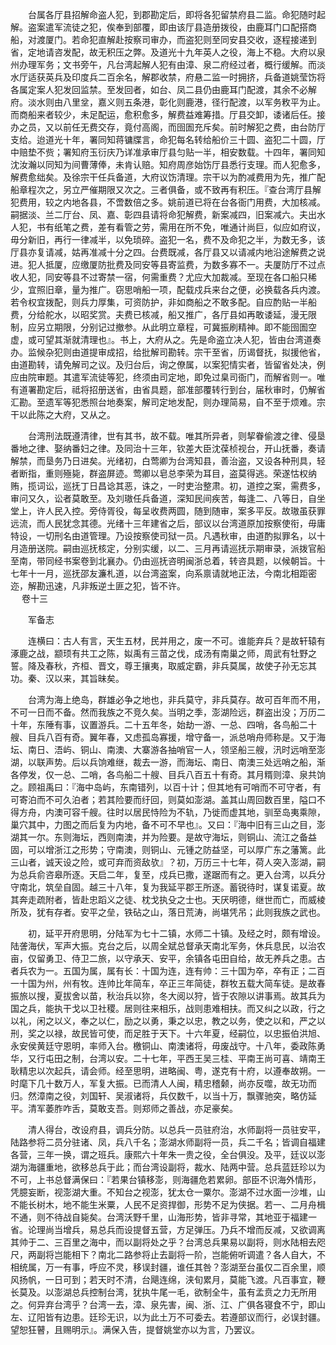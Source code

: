 <!-- { "loadSidebar": true } -->
　　台属各厅县招解命盗人犯，到郡勘定后，即将各犯留禁府县二监。命犯随时起解。盗案遣军流徒之犯，俟奉到部覆，即由该厅县造册拨役，由鹿耳门口配搭商船，对渡厦门。若命犯直解赴按察司审办，而盗犯则至同安县交收，逐程接递到省，定地请咨发配，故无积压之弊。及道光十九年英人之役，海上不稳。大府以泉州办理军务；文书旁午，凡台湾起解人犯有由漳、泉二府经过者，概行缓解。而淡水厅适获英兵及印度兵二百余名，解郡收禁，府悬二监一时拥挤，兵备道姚莹饬将各属定案人犯发回监禁。至发回者，如台、凤二县仍由鹿耳门配渡，其余不必解府。淡水则由八里坌，嘉义则五条港，彰化则鹿港，径行配渡，以军务敉平为止。而商船来者较少，未足配运，愈积愈多，解费益难筹措。厅县交卸，诿诸后任。接办之员，又以前任无费交存，竟付高阁，而囹圄充斥矣。前时解犯之费，由台防厅支给。迨道光十年，署同知蒋镛牒言，命犯每名转给船价三十圆、盗犯二十圆，厅中赔垫不赀；署知府玉衍庆乃详准承审厅县匀贴一半，相安数载。十四年，署同知沈汝瀚以同知为间曹薄俸，未肯认赔。知府周彦始饬厅县悉行支理。而人犯愈多，解费愈绌矣。及徐宗干任兵备道，大府议饬清理。宗干以为酌减费用为先，推广配船章程次之，另立严催期限又次之。三者俱备，或不致再有积压。『查台湾厅县解犯费用，较之内地各县，不啻数倍之多。姚前道已将在台各衙门用费，大加核减。嗣据淡、兰二厅台、凤、嘉、彰四县请将命犯解费，新案减四，旧案减六。夫出水人犯，书有纸笔之费，差有看管之劳，需用在所不免，唯通计尚巨，似应如府议，毋分新旧，再行一律减半，以免琐碎。盗犯一名，费不及命犯之半，为数无多，该厅县亦复请减，姑再准减十分之四。台费既减，各厅县又以请减内地沿途解费之说进。犯人抵厦，应缴厦防批费及同安等县寄监费，为数多寡不一。夫厦防厅不过点收人犯，同安等县不过寄禁一宿，何需重费？尤应大加裁减。至现在各口船只稀少，宜照旧章，量为推广。窃思哨船一项，配载戍兵来台之便，必换载各兵内渡。若令权宜拨配，则兵力厚集，可资防护，非如商船之不敢多配。自应酌贴一半船费，分给舵水，以昭奖赏。夫费已核减，船又推广，各厅县如再敢诿延，漫无限制，应另立期限，分别记过撤参。从此明立章程，可冀振刷精神。即不能囹圄空虚，或可望其渐就清理也』。书上，大府从之。先是命盗立决人犯，皆由台湾道奏办。监候杂犯则由道提审成招，给批解司勘转。宗干至省，历谒督抚，拟援他省，由道勘转，请免解司之议。及归台后，询之僚属，以案犯情实者，皆留省处决，例应由院审题。其遣军流徒等犯，终须由司定地，即免过臬司衙门，而解省则一。唯有道署勘定后，祗将招册送省，由省具题，部准部覆转行到台，届秋审时，仍解省汇勘。至遗军等犯悉照台地奏案，解司定地发配，则办理简易，自不至于烦难。宗干以此陈之大府，又从之。

　　台湾刑法既遵清律，世有其书，故不载。唯其所异者，则挈眷偷渡之律、侵垦番地之律、娶纳番妇之律。及同治十三年，钦差大臣沈葆桢视台，开山抚番，奏请解禁，而垦务乃日进矣。光绪初，白莺卿为台湾知县，善治盗，又设各种刑具，轻者断指，重则殛毙，群盗屏迹。莺卿以皂总李荣为耳目，盗莫得逃。荣遂怙权纳贿，揽词讼，巡抚丁日昌谂其恶，诛之，一时吏治整肃。初，道控之案，需费多，审问又久，讼者莫敢至。及刘璈任兵备道，深知民间疾苦，每逢二、八等日，自坐堂上，许人民入控。旁侍胥役，每呈收费两圆，随到随审，案多平反。故璈虽获罪远流，而人民犹念其德。光绪十三年建省之后，部议以台湾道原加按察使衔，毋庸特设，一切刑名由道管理。乃设按察使司狱一员。凡遇秋审，由道酌拟罪名，以十月造册送院。嗣由巡抚核定，分别实缓，以二、三月再请巡抚示期审录，派拨官船至南，带同经书案卷到北襄办。仍由巡抚咨明闽浙总着，转咨具题，以候朝旨。十七年十一月，巡抚邵友濂札道，以台湾盗案，向系禀请就地正法，今南北相距密迩，解勘迅速，凡非叛逆土匪之犯，皆不许。  
　 
卷十三

　　军备志

　　连横曰：古人有言，天生五材，民并用之，废一不可。谁能弃兵？是故轩辕有涿鹿之战，颛顼有共工之陈，姒禹有三苗之伐，成汤有南巢之师，周武有牡野之誓。降及春秋，齐桓、晋文，尊王攘夷，取威定霸，非兵莫属，故使子孙无忘其功。秦、汉以来，其旨昧矣。

　　台湾为海上绝岛，群雄必争之地也，非兵莫守，非兵莫存。故可百年而不用，不可一日而不备。然而我族之不竞久矣。当明之季，澎湖险远，群盗出没；万历二十年，东陲有事，议置游兵。二十五年冬，始劫一游、一总、四哨，各鸟船二十艘、目兵八百有奇。翼年春，又虑孤岛寡援，增守备一，派总哨舟师称是。又于海坛、南日、浯屿、铜山、南澳、大寨游各抽哨官一人，领坚船三艘，汛时远哨至澎湖，以联声势。后以兵饷难继，裁去一游，而海坛、南日、南澳三处远哨之船，渐各停发，仅一总、二哨，各鸟船二十艘、目兵八百五十有奇。其月糈则漳、泉共饷之。顾祖禹曰：『海中岛屿，东南错列，以百十计；但其地有可哨而不可守者，有可寄泊而不可久泊者；若其险要而纡回，则莫如澎湖。盖其山周回数百里，隘口不得方舟，内澳可容千艘。往时以居民恃险为不轨，乃徙而虚其地，驯至岛夷乘隙，巢穴其中，力图之而后复为内地，备不可不早也』。又曰：『海中旧有三山之目，澎湖其一尔。东则海坛，西则南澳，并为险要。是故守海坛，则铜山、流江之备益固，可以增浙江之形势；守南澳，则铜山、元锺之防益坚，可以厚广东之藩篱。此三山者，诚天设之险，或可弃而资敌欤』？初，万历三十七年，荷人突入澎湖，嗣为总兵俞咨皋所逐。天启二年，复至，戍兵已撒，遂踞而有之。更入台湾，以兵分守南北，筑垒自固。越三十八年，复为我延平郡王所逐。蓄锐待时，谋复诺夏。故其奔走疏附者，皆赴忠蹈义之徒、枕戈执殳之士也。天厌明德，继世而亡，而威棱所及，犹有存者。安平之垒，铁砧之山，落日荒涛，尚堪凭吊；此则我族之武也。

　　初，延平开府思明，分陆军为七十二镇，水师二十镇。及经之时，颇有增设。陆詟海伏，军声大振。克台之后，以周全斌总督承天南北军务，休兵息民，以治农亩，仅留勇卫、侍卫二旅，以守承天、安平，余镇各屯田自给，故无养兵之患。古者兵农为一。五国为属，属有长：十国为连，连有帅：三十国为卒，卒有正；二百一十国为州，州有牧。连帅比年简车，卒正三年简徒，群牧五载大简车徒。是故春振旅以搜，夏拔舍以苗，秋治兵以狝，冬大阅以狩，皆于农隙以讲事焉。故其兵为国之兵，能执干戈以卫社稷。居则往来相乐，战则患难相扶。而又纠之以政，行之以礼，闲之以义，奉之以仁，励之以勇，秉之以忠，教之以务，使之以和，严之以刑，奖之以禄，故民皆可使，而足胜于天下。十六年夏，经嗣位，以忠振伯洪旭、永安侯黄廷守恩明，率师入台。檄铜山、南澳诸将，毋废战守。十八年，委政陈勇华，又行屯田之制，台湾以安。二十七年，平西王吴三桂、平南王尚可喜、靖南王耿精忠以次起兵，请会师。经至思明，进略闽、粤，遂克有十府，以遵奉故朔。一时麾下几十数万人，军复大振。已而清人人闽，精忠稽颡，尚亦反噬，故无功而归。然漳南之役，刘国轩、吴淑诸将，兵仅数千，以当十万，飘骤驰突，略仿延平。清军萎胙咋舌，莫敢支吾。则郑师之善战，亦足豪矣。

　　清人得台，改设府县，调兵分防。以总兵一员驻府治，水师副将一员驻安平，陆路参将二员分驻诸、凤，兵八千名；澎湖水师副将一员，兵二千名；皆调自福建各营，三年一换，谓之班兵。康熙六十年朱一贵之役，全台俱没。及平，廷议以澎湖为海疆重地，欲移总兵于此；而台湾设副将，裁水、陆两中营。总兵蓝廷珍以为不可，上书总督满保曰：『若果台镇移澎，则海疆危若累卵。部臣不识海外情形，凭臆妄断，视澎湖大重。不知台之视澎，犹太仓一粟尔。澎湖不过水面一沙堆，山不能长树木，地不能生米粟，人民不足资捍御，形势不足为侠据。若一、二月舟楫不通，则不待战自毙矣。台湾沃野千里，山海形势，皆非寻常，其地亚于福建一省。论理尚当增兵，易总兵而设提督五营，方足弹压。乃兵不增而反减，又欲调离其帅于二、三百里之海中，而以副将处之乎？台湾总兵果易以副将，则水陆相去咫尺，两副将岂能相下？南北二路参将止去副将一阶，岂能俯听调遣？各人自大，不相统属，万一有事，呼应不灵，移误封疆，谁任其咎？澎湖至台虽仅二百余里，顺风扬帆，一日可到；若天时不清，台飓连绵，浃旬累月，莫能飞渡。凡百事宜，鞭长莫及。以澎湖总兵控制台湾，犹执牛尾一毛，欲制全牛，虽有孟贲之力无所用之。何异弃台湾乎？台湾一去，漳、泉先害，闽、浙、江、广俱各寝食不宁，即山左、辽阳皆有边患。廷珍无识，以为此土万不可委去。若遵部议而行，必误封疆。望恕狂瞽，且赐明示』。满保入告，提督姚堂亦以为言，乃罢议。


